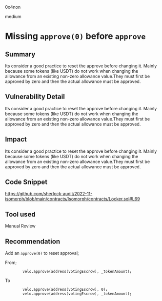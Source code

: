 0x4non

medium

# Missing `approve(0)` before `approve`

## Summary
Its consider a good practice to reset the approve before changing it. Mainly because some tokens (like USDT) do not work when changing the allowance from an existing non-zero allowance value.They must first be approved by zero and then the actual allowance must be approved.

## Vulnerability Detail
Its consider a good practice to reset the approve before changing it. Mainly because some tokens (like USDT) do not work when changing the allowance from an existing non-zero allowance value.They must first be approved by zero and then the actual allowance must be approved.

## Impact
Its consider a good practice to reset the approve before changing it. Mainly because some tokens (like USDT) do not work when changing the allowance from an existing non-zero allowance value.They must first be approved by zero and then the actual allowance must be approved.

## Code Snippet
https://github.com/sherlock-audit/2022-11-isomorph/blob/main/contracts/Isomorph/contracts/Locker.sol#L69

## Tool used
Manual Review

## Recommendation
Add an `approve(0)` to reset approval;

From;
```solidity
        velo.approve(address(votingEscrow), _tokenAmount);
```
To
```solidity
        velo.approve(address(votingEscrow), 0);
        velo.approve(address(votingEscrow), _tokenAmount);
```